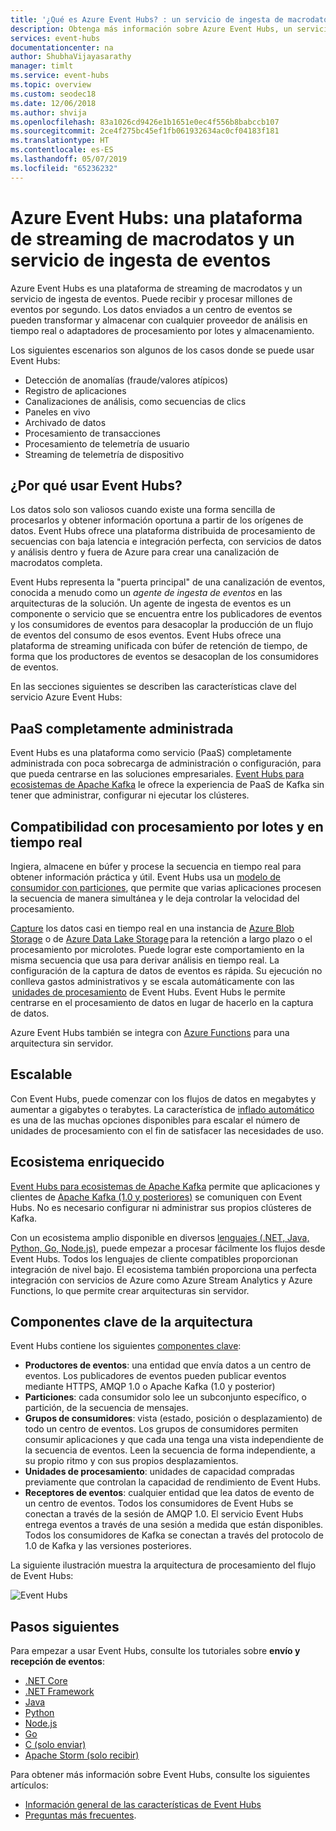 ```yaml
---
title: '¿Qué es Azure Event Hubs? : un servicio de ingesta de macrodatos | Microsoft Docs'
description: Obtenga más información sobre Azure Event Hubs, un servicio de streaming de macrodatos que ingiere millones de eventos por segundo.
services: event-hubs
documentationcenter: na
author: ShubhaVijayasarathy
manager: timlt
ms.service: event-hubs
ms.topic: overview
ms.custom: seodec18
ms.date: 12/06/2018
ms.author: shvija
ms.openlocfilehash: 83a1026cd9426e1b1651e0ec4f556b8babccb107
ms.sourcegitcommit: 2ce4f275bc45ef1fb061932634ac0cf04183f181
ms.translationtype: HT
ms.contentlocale: es-ES
ms.lasthandoff: 05/07/2019
ms.locfileid: "65236232"
---
```

# <a name="azure-event-hubs--a-big-data-streaming-platform-and-event-ingestion-service"></a>Azure Event Hubs: una plataforma de streaming de macrodatos y un servicio de ingesta de eventos
Azure Event Hubs es una plataforma de streaming de macrodatos y un servicio de ingesta de eventos. Puede recibir y procesar millones de eventos por segundo. Los datos enviados a un centro de eventos se pueden transformar y almacenar con cualquier proveedor de análisis en tiempo real o adaptadores de procesamiento por lotes y almacenamiento.

Los siguientes escenarios son algunos de los casos donde se puede usar Event Hubs:

- Detección de anomalías (fraude/valores atípicos)
- Registro de aplicaciones
- Canalizaciones de análisis, como secuencias de clics
- Paneles en vivo
- Archivado de datos
- Procesamiento de transacciones
- Procesamiento de telemetría de usuario
- Streaming de telemetría de dispositivo 

## <a name="why-use-event-hubs"></a>¿Por qué usar Event Hubs?

Los datos solo son valiosos cuando existe una forma sencilla de procesarlos y obtener información oportuna a partir de los orígenes de datos. Event Hubs ofrece una plataforma distribuida de procesamiento de secuencias con baja latencia e integración perfecta, con servicios de datos y análisis dentro y fuera de Azure para crear una canalización de macrodatos completa.

Event Hubs representa la "puerta principal" de una canalización de eventos, conocida a menudo como un *agente de ingesta de eventos* en las arquitecturas de la solución. Un agente de ingesta de eventos es un componente o servicio que se encuentra entre los publicadores de eventos y los consumidores de eventos para desacoplar la producción de un flujo de eventos del consumo de esos eventos. Event Hubs ofrece una plataforma de streaming unificada con búfer de retención de tiempo, de forma que los productores de eventos se desacoplan de los consumidores de eventos. 

En las secciones siguientes se describen las características clave del servicio Azure Event Hubs: 

## <a name="fully-managed-paas"></a>PaaS completamente administrada 

Event Hubs es una plataforma como servicio (PaaS) completamente administrada con poca sobrecarga de administración o configuración, para que pueda centrarse en las soluciones empresariales. [Event Hubs para ecosistemas de Apache Kafka](event-hubs-for-kafka-ecosystem-overview.md) le ofrece la experiencia de PaaS de Kafka sin tener que administrar, configurar ni ejecutar los clústeres.

## <a name="support-for-real-time-and-batch-processing"></a>Compatibilidad con procesamiento por lotes y en tiempo real

Ingiera, almacene en búfer y procese la secuencia en tiempo real para obtener información práctica y útil. Event Hubs usa un [modelo de consumidor con particiones](event-hubs-features.md#partitions), que permite que varias aplicaciones procesen la secuencia de manera simultánea y le deja controlar la velocidad del procesamiento.

[Capture](event-hubs-capture-overview.md) los datos casi en tiempo real en una instancia de [Azure Blob Storage](https://azure.microsoft.com/services/storage/blobs/) o de [Azure Data Lake Storage](https://azure.microsoft.com/services/data-lake-store/) para la retención a largo plazo o el procesamiento por microlotes. Puede lograr este comportamiento en la misma secuencia que usa para derivar análisis en tiempo real. La configuración de la captura de datos de eventos es rápida. Su ejecución no conlleva gastos administrativos y se escala automáticamente con las  [unidades de procesamiento](event-hubs-features.md#throughput-units) de Event Hubs. Event Hubs le permite centrarse en el procesamiento de datos en lugar de hacerlo en la captura de datos.

Azure Event Hubs también se integra con [Azure Functions](/azure/azure-functions/) para una arquitectura sin servidor.

## <a name="scalable"></a>Escalable 

Con Event Hubs, puede comenzar con los flujos de datos en megabytes y aumentar a gigabytes o terabytes. La característica de [inflado automático](event-hubs-auto-inflate.md) es una de las muchas opciones disponibles para escalar el número de unidades de procesamiento con el fin de satisfacer las necesidades de uso. 

## <a name="rich-ecosystem"></a>Ecosistema enriquecido

[Event Hubs para ecosistemas de Apache Kafka](event-hubs-for-kafka-ecosystem-overview.md) permite que aplicaciones y clientes de [Apache Kafka (1.0 y posteriores)](https://kafka.apache.org/) se comuniquen con Event Hubs. No es necesario configurar ni administrar sus propios clústeres de Kafka.
 
Con un ecosistema amplio disponible en diversos [lenguajes (.NET, Java, Python, Go, Node.js)](https://github.com/Azure/azure-event-hubs), puede empezar a procesar fácilmente los flujos desde Event Hubs. Todos los lenguajes de cliente compatibles proporcionan integración de nivel bajo. El ecosistema también proporciona una perfecta integración con servicios de Azure como Azure Stream Analytics y Azure Functions, lo que permite crear arquitecturas sin servidor.

## <a name="key-architecture-components"></a>Componentes clave de la arquitectura
Event Hubs contiene los siguientes [componentes clave](event-hubs-features.md):

- **Productores de eventos**: una entidad que envía datos a un centro de eventos. Los publicadores de eventos pueden publicar eventos mediante HTTPS, AMQP 1.0 o Apache Kafka (1.0 y posterior)
- **Particiones**: cada consumidor solo lee un subconjunto específico, o partición, de la secuencia de mensajes.
- **Grupos de consumidores**: vista (estado, posición o desplazamiento) de todo un centro de eventos. Los grupos de consumidores permiten consumir aplicaciones y que cada una tenga una vista independiente de la secuencia de eventos. Leen la secuencia de forma independiente, a su propio ritmo y con sus propios desplazamientos.
- **Unidades de procesamiento**: unidades de capacidad compradas previamente que controlan la capacidad de rendimiento de Event Hubs.
- **Receptores de eventos**: cualquier entidad que lea datos de evento de un centro de eventos. Todos los consumidores de Event Hubs se conectan a través de la sesión de AMQP 1.0. El servicio Event Hubs entrega eventos a través de una sesión a medida que están disponibles. Todos los consumidores de Kafka se conectan a través del protocolo de 1.0 de Kafka y las versiones posteriores.

La siguiente ilustración muestra la arquitectura de procesamiento del flujo de Event Hubs:

![Event Hubs](./media/event-hubs-about/event_hubs_architecture.png)


## <a name="next-steps"></a>Pasos siguientes

Para empezar a usar Event Hubs, consulte los tutoriales sobre **envío y recepción de eventos**: 

- [.NET Core](event-hubs-dotnet-standard-getstarted-send.md)
- [.NET Framework](event-hubs-dotnet-framework-getstarted-send.md)
- [Java](event-hubs-java-get-started-send.md)
- [Python](event-hubs-python-get-started-send.md)
- [Node.js](event-hubs-node-get-started-send.md)
- [Go](event-hubs-go-get-started-send.md)
- [C (solo enviar)](event-hubs-c-getstarted-send.md)
- [Apache Storm (solo recibir)](event-hubs-storm-getstarted-receive.md)


Para obtener más información sobre Event Hubs, consulte los siguientes artículos:

- [Información general de las características de Event Hubs](event-hubs-features.md)
- [Preguntas más frecuentes](event-hubs-faq.md).


